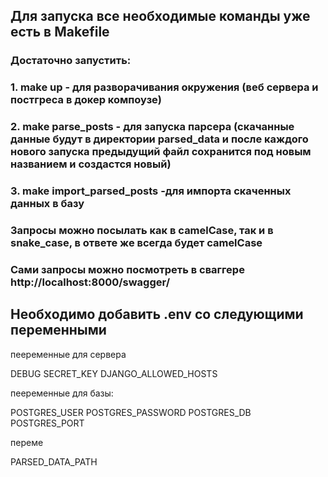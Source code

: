 
## Для запуска все необходимые команды уже есть в Makefile 

### Достаточно запустить:

### 1. make up - для разворачивания окружения (веб сервера и постгреса в докер компоузе)
### 2. make parse_posts - для запуска парсера (скачанные данные будут в директории parsed_data и после каждого нового запуска предыдущий файл сохранится под новым названием и создастся новый)
### 3. make import_parsed_posts -для импорта скаченных данных в базу
### Запросы можно посылать как в camelCase, так и в snake_case, в ответе же всегда будет camelCase
### Сами запросы можно посмотреть в сваггере http://localhost:8000/swagger/


## Необходимо добавить .env со следующими переменными

пееременные для сервера

DEBUG
SECRET_KEY
DJANGO_ALLOWED_HOSTS

пееременные для базы:

POSTGRES_USER
POSTGRES_PASSWORD
POSTGRES_DB
POSTGRES_PORT

переме

PARSED_DATA_PATH 
